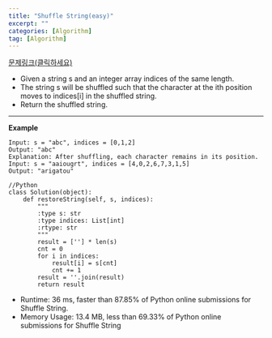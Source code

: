 ```yaml
---
title: "Shuffle String(easy)"
excerpt: ""
categories: [Algorithm]
tag: [Algorithm]
---
```

[문제링크(클릭하세요)](https://leetcode.com/problems/shuffle-string/)
+ Given a string s and an integer array indices of the same length.
+ The string s will be shuffled such that the character at the ith position moves to indices[i] in the shuffled string.
+ Return the shuffled string.
---
**Example**

```
Input: s = "abc", indices = [0,1,2]
Output: "abc"
Explanation: After shuffling, each character remains in its position.
Input: s = "aaiougrt", indices = [4,0,2,6,7,3,1,5]
Output: "arigatou"
```

```
//Python
class Solution(object):
    def restoreString(self, s, indices):
        """
        :type s: str
        :type indices: List[int]
        :rtype: str
        """
        result = [''] * len(s)
        cnt = 0
        for i in indices:
            result[i] = s[cnt]
            cnt += 1
        result = ''.join(result)
        return result
```
+ Runtime: 36 ms, faster than 87.85% of Python online submissions for Shuffle String.
+ Memory Usage: 13.4 MB, less than 69.33% of Python online submissions for Shuffle String


